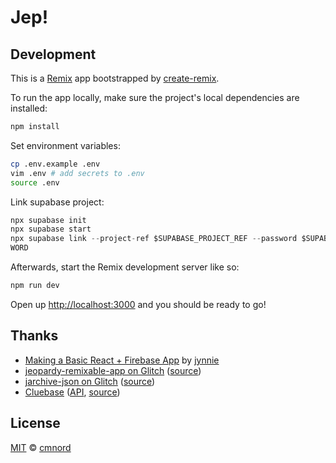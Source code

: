 # Jep!

## Development

This is a [Remix](https://remix.run/docs) app bootstrapped by
[create-remix](https://www.npmjs.com/package/create-remix).

To run the app locally, make sure the project's local dependencies are
installed:

```sh
npm install
```

Set environment variables:

```sh
cp .env.example .env
vim .env # add secrets to .env
source .env
```

Link supabase project:

```ts
npx supabase init
npx supabase start
npx supabase link --project-ref $SUPABASE_PROJECT_REF --password $SUPABASE_DB_PASS
WORD
```

Afterwards, start the Remix development server like so:

```sh
npm run dev
```

Open up [http://localhost:3000](http://localhost:3000) and you should be ready to go!

## Thanks

- [Making a Basic React + Firebase App](https://paper.dropbox.com/doc/Making-a-Basic-React-Firebase-App--Bys208PiI1n34J9lnkc7lzRxAg-oepkAUyjqbd7Ts0hIB8U4) by [jynnie](https://github.com/jynnie)
- [jeopardy-remixable-app on Glitch](https://jeopardy-remixable-app.glitch.me)
  ([source](https://glitch.com/~jeopardy-remixable-app))
- [jarchive-json on Glitch](https://jarchive-json.glitch.me)
  ([source](https://glitch.com/~jarchive-json))
- [Cluebase](https://cluebase.readthedocs.io/en/latest/)
  ([API](cluebase.lukelav.in/), [source](https://github.com/lukelavin/cluebase))
  

## License

[MIT](https://github.com/cmnord/jep/blob/main/LICENSE) ©
[cmnord](https://github.com/cmnord/)

